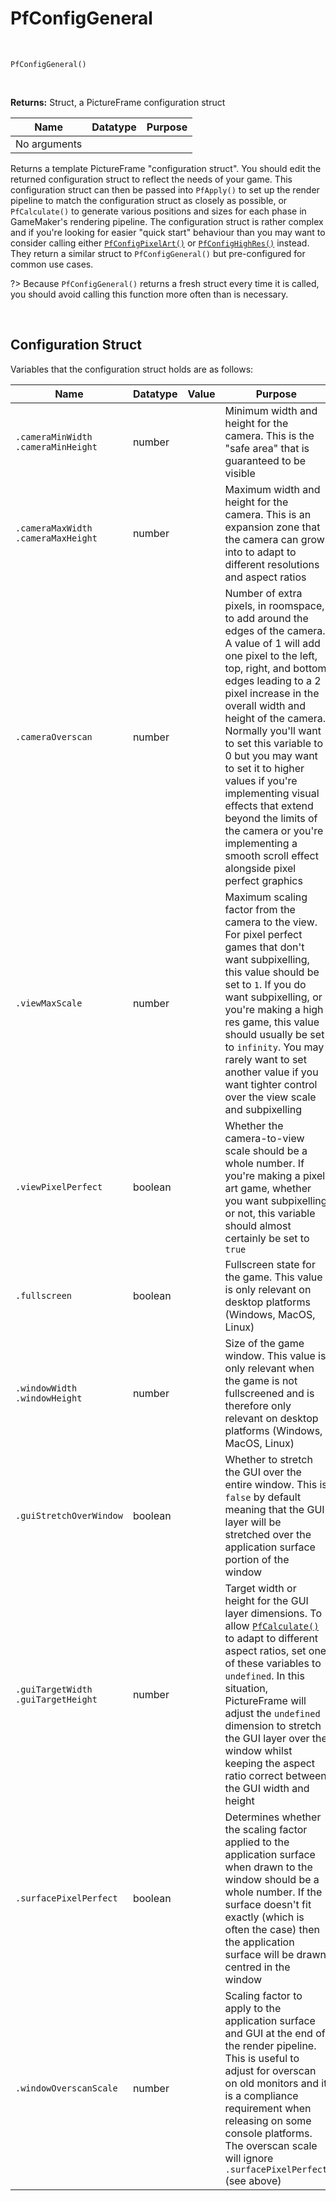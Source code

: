 # PfConfigGeneral

&nbsp;

`PfConfigGeneral()`

&nbsp;

**Returns:** Struct, a PictureFrame configuration struct

|Name        |Datatype|Purpose|
|------------|--------|-------|
|No arguments|        |       |

Returns a template PictureFrame "configuration struct". You should edit the returned configuration struct to reflect the needs of your game. This configuration struct can then be passed into `PfApply()` to set up the render pipeline to match the configuration struct as closely as possible, or `PfCalculate()` to generate various positions and sizes for each phase in GameMaker's rendering pipeline. The configuration struct is rather complex and if you're looking for easier "quick start" behaviour than you may want to consider calling either [`PfConfigPixelArt()`](PfConfigPixelArt) or [`PfConfigHighRes()`](PfConfigHighRes) instead. They return a similar struct to `PfConfigGeneral()` but pre-configured for common use cases.

?> Because `PfConfigGeneral()` returns a fresh struct every time it is called, you should avoid calling this function more often than is necessary.

&nbsp;

## Configuration Struct

Variables that the configuration struct holds are as follows:

|Name                                   |Datatype|Value|Purpose                                                     |
|---------------------------------------|--------|-----|------------------------------------------------------------|
|`.cameraMinWidth`<br>`.cameraMinHeight`|number  |     |Minimum width and height for the camera. This is the "safe area" that is guaranteed to be visible            |
|`.cameraMaxWidth`<br>`.cameraMaxHeight`|number  |     |Maximum width and height for the camera. This is an expansion zone that the camera can grow into to adapt to different resolutions and aspect ratios|
|`.cameraOverscan`                      |number  |     |Number of extra pixels, in roomspace, to add around the edges of the camera. A value of 1 will add one pixel to the left, top, right, and bottom edges leading to a 2 pixel increase in the overall width and height of the camera. Normally you'll want to set this variable to 0 but you may want to set it to higher values if you're implementing visual effects that extend beyond the limits of the camera or you're implementing a smooth scroll effect alongside pixel perfect graphics|
|`.viewMaxScale`                        |number  |     |Maximum scaling factor from the camera to the view. For pixel perfect games that don't want subpixelling, this value should be set to `1`. If you do want subpixelling, or you're making a high res game, this value should usually be set to `infinity`. You may rarely want to set another value if you want tighter control over the view scale and subpixelling|
|`.viewPixelPerfect`                    |boolean |     |Whether the camera-to-view scale should be a whole number. If you're making a pixel art game, whether you want subpixelling or not, this variable should almost certainly be set to `true`|
|`.fullscreen`                          |boolean |     |Fullscreen state for the game. This value is only relevant on desktop platforms (Windows, MacOS, Linux)|
|`.windowWidth`<br>`.windowHeight`      |number  |     |Size of the game window. This value is only relevant when the game is not fullscreened and is therefore only relevant on desktop platforms (Windows, MacOS, Linux)|
|`.guiStretchOverWindow`                |boolean |     |Whether to stretch the GUI over the entire window. This is `false` by default meaning that the GUI layer will be stretched over the application surface portion of the window|
|`.guiTargetWidth`<br>`.guiTargetHeight`|number  |     |Target width or height for the GUI layer dimensions. To allow [`PfCalculate()`](PfCalculate) to adapt to different aspect ratios, set one of these variables to `undefined`. In this situation, PictureFrame will adjust the `undefined` dimension to stretch the GUI layer over the window whilst keeping the aspect ratio correct between the GUI width and height|
|`.surfacePixelPerfect`                 |boolean |     |Determines whether the scaling factor applied to the application surface when drawn to the window should be a whole number. If the surface doesn't fit exactly (which is often the case) then the application surface will be drawn centred in the window|
|`.windowOverscanScale`                 |number  |     |Scaling factor to apply to the application surface and GUI at the end of the render pipeline. This is useful to adjust for overscan on old monitors and it is a compliance requirement when releasing on some console platforms. The overscan scale will ignore `.surfacePixelPerfect` (see above)|